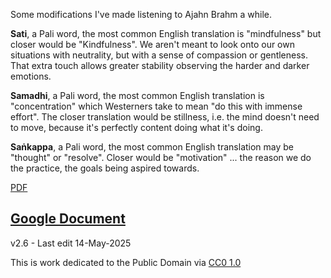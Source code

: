 Some modifications I've made listening to Ajahn Brahm a while.

**Sati**, a Pali word, the most common English translation is "mindfulness" but closer would be "Kindfulness". We aren't meant to look onto our own situations with neutrality, but with a sense of compassion or gentleness. That extra touch allows greater stability observing the harder and darker emotions.

**Samadhi**, a Pali word, the most common English translation is "concentration" which Westerners take to mean "do this with immense effort". The closer translation would be stillness, i.e. the mind doesn't need to move, because it's perfectly content doing what it's doing.

**Saṅkappa**, a Pali word, the most common English translation may be "thought" or "resolve". Closer would be "motivation" ... the reason we do the practice, the goals being aspired towards.

[PDF](./archive/eightfold-path-wall-chart.pdf)

[Google Document](https://docs.google.com/document/d/1r_ba-zn1ZzTVHPeJq7mdFJTYDQehOhz4yGdCAA3XTzM/edit?usp=sharing)
-----

v2.6 - Last edit 14-May-2025

This is work dedicated to the Public Domain via [CC0 1.0](https://creativecommons.org/publicdomain/zero/1.0/)